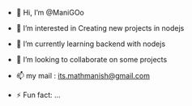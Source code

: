 - 👋 Hi, I’m @ManiGOo
- 👀 I’m interested in Creating new projects in nodejs
- 🌱 I’m currently learning backend with nodejs
- 💞️ I’m looking to collaborate on some projects
- 📫 my mail : its.mathmanish@gmail.com
  
- ⚡ Fun fact: ...

<!---
ManiGOo/ManiGOo is a ✨ special ✨ repository because its `README.md` (this file) appears on your GitHub profile.
You can click the Preview link to take a look at your changes.
--->
